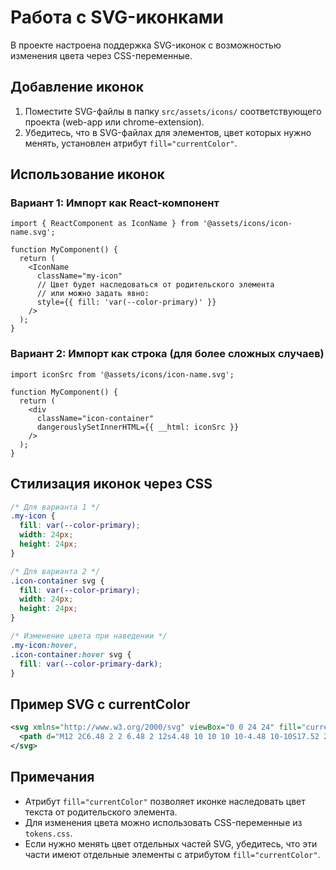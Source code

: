 # Работа с SVG-иконками

В проекте настроена поддержка SVG-иконок с возможностью изменения цвета через CSS-переменные.

## Добавление иконок

1. Поместите SVG-файлы в папку `src/assets/icons/` соответствующего проекта (web-app или chrome-extension).
2. Убедитесь, что в SVG-файлах для элементов, цвет которых нужно менять, установлен атрибут `fill="currentColor"`.

## Использование иконок

### Вариант 1: Импорт как React-компонент

```tsx
import { ReactComponent as IconName } from '@assets/icons/icon-name.svg';

function MyComponent() {
  return (
    <IconName 
      className="my-icon" 
      // Цвет будет наследоваться от родительского элемента
      // или можно задать явно:
      style={{ fill: 'var(--color-primary)' }} 
    />
  );
}
```

### Вариант 2: Импорт как строка (для более сложных случаев)

```tsx
import iconSrc from '@assets/icons/icon-name.svg';

function MyComponent() {
  return (
    <div 
      className="icon-container"
      dangerouslySetInnerHTML={{ __html: iconSrc }}
    />
  );
}
```

## Стилизация иконок через CSS

```css
/* Для варианта 1 */
.my-icon {
  fill: var(--color-primary);
  width: 24px;
  height: 24px;
}

/* Для варианта 2 */
.icon-container svg {
  fill: var(--color-primary);
  width: 24px;
  height: 24px;
}

/* Изменение цвета при наведении */
.my-icon:hover,
.icon-container:hover svg {
  fill: var(--color-primary-dark);
}
```

## Пример SVG с currentColor

```svg
<svg xmlns="http://www.w3.org/2000/svg" viewBox="0 0 24 24" fill="currentColor">
  <path d="M12 2C6.48 2 2 6.48 2 12s4.48 10 10 10 10-4.48 10-10S17.52 2 12 2zm0 18c-4.41 0-8-3.59-8-8s3.59-8 8-8 8 3.59 8 8-3.59 8-8 8zm-1-13h2v6h-2zm0 8h2v2h-2z"/>
</svg>
```

## Примечания

- Атрибут `fill="currentColor"` позволяет иконке наследовать цвет текста от родительского элемента.
- Для изменения цвета можно использовать CSS-переменные из `tokens.css`.
- Если нужно менять цвет отдельных частей SVG, убедитесь, что эти части имеют отдельные элементы с атрибутом `fill="currentColor"`.
